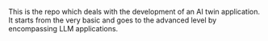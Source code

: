 This is the repo which deals with the development of an AI twin application. It starts from the very basic and goes to the advanced level by encompassing LLM applications.